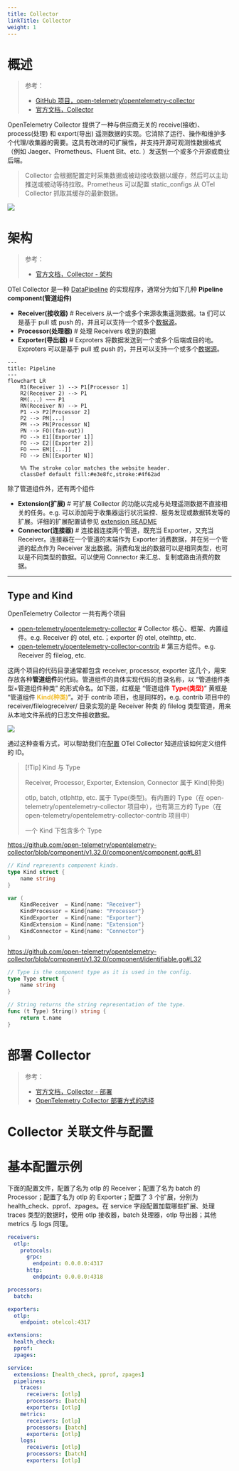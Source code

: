```yaml
---
title: Collector
linkTitle: Collector
weight: 1
---
```


# 概述

> 参考：
>
> - [GitHub 项目，open-telemetry/opentelemetry-collector](https://github.com/open-telemetry/opentelemetry-collector)
> - [官方文档，Collector](https://opentelemetry.io/docs/collector/)

OpenTelemetry Collector 提供了一种与供应商无关的 receive(接收)、process(处理) 和 export(导出) 遥测数据的实现。它消除了运行、操作和维护多个代理/收集器的需要。这具有改进的可扩展性，并支持开源可观测性数据格式（例如 Jaeger、Prometheus、Fluent Bit、etc. ）发送到一个或多个开源或商业后端。

> Collector 会根据配置定时采集数据或被动接收数据以缓存，然后可以主动推送或被动等待拉取。Prometheus 可以配置 static_configs 从 OTel Collector 抓取其缓存的最新数据。

![](https://opentelemetry.io/docs/collector/img/otel-collector.svg)

# 架构

> 参考：
>
> - [官方文档，Collector - 架构](https://opentelemetry.io/docs/collector/architecture/)

OTel Collector 是一种 [DataPipeline](/docs/6.可观测性/DataPipeline/DataPipeline.md) 的实现程序，通常分为如下几种 **Pipeline component(管道组件)**

- **Receiver(接收器)** # Receivers 从一个或多个来源收集遥测数据。ta 们可以是基于 pull 或 push 的，并且可以支持一个或多个[数据源](https://opentelemetry.io/docs/concepts/signals/)。
- **Processor(处理器)** # 处理 Receivers 收到的数据
- **Exporter(导出器)** # Exproters 将数据发送到一个或多个后端或目的地。Exproters 可以是基于 pull 或 push 的，并且可以支持一个或多个[数据源](https://opentelemetry.io/docs/concepts/signals/)。

```mermaid
---
title: Pipeline
---
flowchart LR
    R1(Receiver 1) --> P1[Processor 1]
    R2(Receiver 2) --> P1
    RM(...) ~~~ P1
    RN(Receiver N) --> P1
    P1 --> P2[Processor 2]
    P2 --> PM[...]
    PM --> PN[Processor N]
    PN --> FO((fan-out))
    FO --> E1[[Exporter 1]]
    FO --> E2[[Exporter 2]]
    FO ~~~ EM[[...]]
    FO --> EN[[Exporter N]]

    %% The stroke color matches the website header.
    classDef default fill:#e3e8fc,stroke:#4f62ad
```

除了管道组件外，还有两个组件

- **Extension(扩展)** # 可扩展 Collector 的功能以完成与处理遥测数据不直接相关的任务。e.g. 可以添加用于收集器运行状况监控、服务发现或数据转发等的扩展。详细的扩展配置请参见 [extension README](https://github.com/open-telemetry/opentelemetry-collector/blob/main/extension/README.md)
- **Connector(连接器)** # 连接器连接两个管道，既充当 Exporter，又充当 Receiver。连接器在一个管道的末端作为 Exporter 消费数据，并在另一个管道的起点作为 Receiver 发出数据。消费和发出的数据可以是相同类型，也可以是不同类型的数据。可以使用 Connector 来汇总、复制或路由消费的数据。

---

## Type and Kind

OpenTelemetry Collector 一共有两个项目

- [open-telemetry/opentelemetry-collector](https://github.com/open-telemetry/opentelemetry-collector) # Collector 核心、框架、内置组件。e.g. Receiver 的 otel, etc.；exporter 的 otel, otelhttp, etc.
- [open-telemetry/opentelemetry-collector-contrib](https://github.com/open-telemetry/opentelemetry-collector-contrib) # 第三方组件。e.g. Receiver 的 filelog, etc.

这两个项目的代码目录通常都包含 receiver, processor, exporter 这几个，用来存放各种**管道组件**的代码。管道组件的具体实现代码的目录名称，以 “管道组件类型+管道组件种类” 的形式命名。如下图，红框是 “管道组件 **<font color="#ff0000">Type(类型)</font>**” 黄框是 “管道组件 **<font color="#f2bd2c">Kind(种类)</font>**”。对于 contrib 项目，也是同样的，e.g. contrib 项目中的 receiver/filelogreceiver/ 目录实现的是 Receiver 种类 的 filelog 类型管道，用来从本地文件系统的日志文件接收数据。

![](https://notes-learning.oss-cn-beijing.aliyuncs.com/otel/20250516092747523.png)

通过这种查看方式，可以帮助我们在[配置](/docs/6.可观测性/OpenTelemetry/Collector/Configuration.md) OTel Collector 知道应该如何定义组件的 ID。

> [!Tip] Kind 与 Type
>
> Receiver, Processor, Exporter, Extension, Connector 属于 Kind(种类)
>
> otlp, batch, otlphttp, etc. 属于 Type(类型)。有内置的 Type（在 open-telemetry/opentelemetry-collector 项目中），也有第三方的 Type（在 open-telemetry/opentelemetry-collector-contrib 项目中）
>
> 一个 Kind 下包含多个 Type

https://github.com/open-telemetry/opentelemetry-collector/blob/component/v1.32.0/component/component.go#L81

```go
// Kind represents component kinds.
type Kind struct {
	name string
}

var (
	KindReceiver  = Kind{name: "Receiver"}
	KindProcessor = Kind{name: "Processor"}
	KindExporter  = Kind{name: "Exporter"}
	KindExtension = Kind{name: "Extension"}
	KindConnector = Kind{name: "Connector"}
)
```

https://github.com/open-telemetry/opentelemetry-collector/blob/component/v1.32.0/component/identifiable.go#L32

```go
// Type is the component type as it is used in the config.
type Type struct {
	name string
}

// String returns the string representation of the type.
func (t Type) String() string {
	return t.name
}
```

# 部署 Collector

> 参考：
>
> - [官方文档，Collector - 部署](https://opentelemetry.io/docs/collector/deployment/)
> - [OpenTelemetry Collector 部署方式的选择](https://flashcat.cloud/blog/opentelemetry-collector-deploy/)

# Collector 关联文件与配置

# 基本配置示例

下面的配置文件，配置了名为 otlp 的 Receiver；配置了名为 batch 的 Processor；配置了名为 otlp 的 Exporter；配置了 3 个扩展，分别为 health_check、pprof、zpages。在 service 字段配置加载哪些扩展、处理 traces 类型的数据时，使用 otlp 接收器，batch 处理器，otlp 导出器；其他 metrics 与 logs 同理。

```yaml
receivers:
  otlp:
    protocols:
      grpc:
        endpoint: 0.0.0.0:4317
      http:
        endpoint: 0.0.0.0:4318

processors:
  batch:

exporters:
  otlp:
    endpoint: otelcol:4317

extensions:
  health_check:
  pprof:
  zpages:

service:
  extensions: [health_check, pprof, zpages]
  pipelines:
    traces:
      receivers: [otlp]
      processors: [batch]
      exporters: [otlp]
    metrics:
      receivers: [otlp]
      processors: [batch]
      exporters: [otlp]
    logs:
      receivers: [otlp]
      processors: [batch]
      exporters: [otlp]
```
